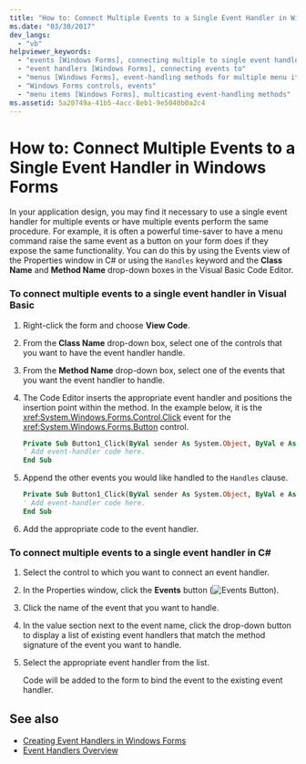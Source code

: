 ```yaml
---
title: "How to: Connect Multiple Events to a Single Event Handler in Windows Forms"
ms.date: "03/30/2017"
dev_langs: 
  - "vb"
helpviewer_keywords: 
  - "events [Windows Forms], connecting multiple to single event handler"
  - "event handlers [Windows Forms], connecting events to"
  - "menus [Windows Forms], event-handling methods for multiple menu items"
  - "Windows Forms controls, events"
  - "menu items [Windows Forms], multicasting event-handling methods"
ms.assetid: 5a20749a-41b5-4acc-8eb1-9e5040b0a2c4
---
```

# How to: Connect Multiple Events to a Single Event Handler in Windows Forms
In your application design, you may find it necessary to use a single event handler for multiple events or have multiple events perform the same procedure. For example, it is often a powerful time-saver to have a menu command raise the same event as a button on your form does if they expose the same functionality. You can do this by using the Events view of the Properties window in C# or using the `Handles` keyword and the **Class Name** and **Method Name** drop-down boxes in the Visual Basic Code Editor.  
  
### To connect multiple events to a single event handler in Visual Basic  
  
1.  Right-click the form and choose **View Code**.  
  
2.  From the **Class Name** drop-down box, select one of the controls that you want to have the event handler handle.  
  
3.  From the **Method Name** drop-down box, select one of the events that you want the event handler to handle.  
  
4.  The Code Editor inserts the appropriate event handler and positions the insertion point within the method. In the example below, it is the <xref:System.Windows.Forms.Control.Click> event for the <xref:System.Windows.Forms.Button> control.  
  
    ```vb  
    Private Sub Button1_Click(ByVal sender As System.Object, ByVal e As System.EventArgs) Handles Button1.Click  
    ' Add event-handler code here.  
    End Sub  
    ```  
  
5.  Append the other events you would like handled to the `Handles` clause.  
  
    ```vb  
    Private Sub Button1_Click(ByVal sender As System.Object, ByVal e As System.EventArgs) Handles Button1.Click, Button2.Click  
    ' Add event-handler code here.  
    End Sub  
    ```  
  
6.  Add the appropriate code to the event handler.  
  
### To connect multiple events to a single event handler in C#  
  
1.  Select the control to which you want to connect an event handler.  
  
2.  In the Properties window, click the **Events** button (![Events Button](../../../docs/framework/winforms/media/vxeventsbutton-propertieswindow.png "vxEventsButton_PropertiesWindow")).  
  
3.  Click the name of the event that you want to handle.  
  
4.  In the value section next to the event name, click the drop-down button to display a list of existing event handlers that match the method signature of the event you want to handle.  
  
5.  Select the appropriate event handler from the list.  
  
     Code will be added to the form to bind the event to the existing event handler.  
  
## See also
- [Creating Event Handlers in Windows Forms](../../../docs/framework/winforms/creating-event-handlers-in-windows-forms.md)
- [Event Handlers Overview](../../../docs/framework/winforms/event-handlers-overview-windows-forms.md)
